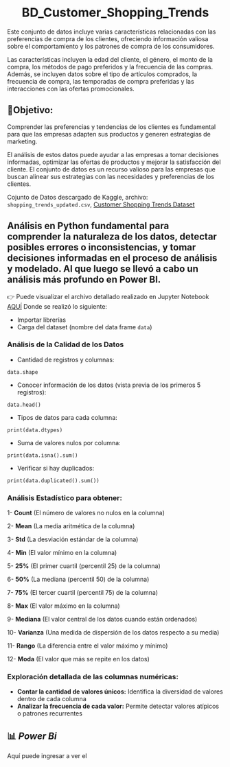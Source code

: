 <center>
<h1> BD_Customer_Shopping_Trends </h1>
</center>

Este conjunto de datos incluye varias características relacionadas con las preferencias de compra de los clientes, ofreciendo información valiosa sobre el comportamiento y los patrones de compra de los consumidores. 

Las características incluyen la edad del cliente, el género, el monto de la compra, los métodos de pago preferidos y la frecuencia de las compras. Además, se incluyen datos sobre el tipo de artículos comprados, la frecuencia de compra, las temporadas de compra preferidas y las interacciones con las ofertas promocionales. 

## 🎯Objetivo: 

Comprender las preferencias y tendencias de los clientes es fundamental para que las empresas adapten sus productos y generen estrategias de marketing.

El análisis de estos datos puede ayudar a las empresas a tomar decisiones informadas, optimizar las ofertas de productos y mejorar la satisfacción del cliente. El conjunto de datos es un recurso valioso para las empresas que buscan alinear sus estrategias con las necesidades y preferencias de los clientes.

Cojunto de Datos descargado de Kaggle, archivo: `shopping_trends_updated.csv`, [Customer Shopping Trends Dataset](https://www.kaggle.com/datasets/iamsouravbanerjee/customer-shopping-trends-dataset)

## Análisis en Python fundamental para comprender la naturaleza de los datos, detectar posibles errores o inconsistencias, y tomar decisiones informadas en el proceso de análisis y modelado. Al que luego se llevó a cabo un análisis más profundo en Power BI.

👉 Puede visualizar el archivo detallado realizado en Jupyter Notebook [AQUÍ]()
Donde se realizó lo siguiente: 
+ Importar librerías
+ Carga del dataset (nombre del data frame `data`)

### Análisis de la Calidad de los Datos
   - Cantidad de registros y columnas:
```
data.shape
```
   - Conocer información de los datos (vista previa de los primeros 5 registros):
```
data.head()
```
   - Tipos de datos para cada columna:
```
print(data.dtypes)
```
  - Suma de valores nulos por columna:
```
print(data.isna().sum()
```
   - Verificar si hay duplicados:
```
print(data.duplicated().sum())
```

### Análisis Estadístico para obtener:

   1- **Count** (El número de valores no nulos en la columna)

   2- **Mean** (La media aritmética de la columna)

   3- **Std** (La desviación estándar de la columna)

   4- **Min** (El valor mínimo en la columna)

   5- **25%** (El primer cuartil (percentil 25) de la columna)

   6- **50%** (La mediana (percentil 50) de la columna)

   7- **75%** (El tercer cuartil (percentil 75) de la columna)

   8- **Max** (El valor máximo en la columna)

   9- **Mediana** (El valor central de los datos cuando están ordenados)

   10- **Varianza** (Una medida de dispersión de los datos respecto a su media)

   11- **Rango** (La diferencia entre el valor máximo y mínimo)

   12- **Moda** (El valor que más se repite en los datos)

### Exploración detallada de las columnas numéricas: 

   - **Contar la cantidad de valores únicos:** Identifica la diversidad de valores dentro de cada columna
   - **Analizar la frecuencia de cada valor:** Permite detectar valores atípicos o patrones recurrentes



## 📊 *Power Bi*

Aquí puede ingresar a ver el 
